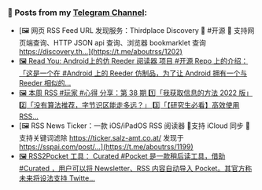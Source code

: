 ### 📰 Posts from my [Telegram Channel](https://t.me/s/aboutrss):
<!-- BLOG-POST-LIST:START -->
- [🖼 网页 RSS Feed URL 发现服务：Thirdplace Discovery 🔸 #开源 🔸 支持网页端查询、HTTP JSON api 查询、浏览器 bookmarklet 查询 https://discovery.th...](https://t.me/aboutrss/1202)
- [🖼 Read You: Android上的仿 Reeder 阅读器 项目 #开源 Repo 上的介绍：「这是一个在 #Android 上的 Reeder 仿制品，为了让 Android 拥有一个与 Reeder 相似的...](https://t.me/aboutrss/1201)
- [🖼 本周 RSS #玩家 #心得 分享：第 38 期 1️⃣「我获取信息的方法 2022 版」 2️⃣「没有算法推荐，字节识区能走多远？」 3️⃣「【研究生必看】高效使用RSS...](https://t.me/aboutrss/1200)
- [🖼 RSS News Ticker：一款 iOS/iPadOS RSS 阅读器 🔸支持 iCloud 同步 🔸支持关键词滤除 https://ticker.salz-amt.co.at/ 发现于 https://sspai.com/post/...](https://t.me/aboutrss/1199)
- [🖼 RSS2Pocket 工具： Curated #Pocket 是一款稍后读工具，借助 #Curated ，用户可以将 Newsletter、RSS 内容自动导入 Pocket。其官方称未来将设法支持 Twitte...](https://t.me/aboutrss/1198)
<!-- BLOG-POST-LIST:END -->

<!--
**AboutRSS/AboutRSS** is a ✨ _special_ ✨ repository because its `README.md` (this file) appears on your GitHub profile.

Here are some ideas to get you started:

- 🔭 I’m currently working on ...
- 🌱 I’m currently learning ...
- 👯 I’m looking to collaborate on ...
- 🤔 I’m looking for help with ...
- 💬 Ask me about ...
- 📫 How to reach me: ...
- 😄 Pronouns: ...
- ⚡ Fun fact: ...
-->
